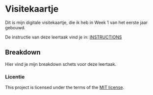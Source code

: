 # Visitekaartje

Dit is mijn digitale visitekaartje, die ik heb in Week 1 van het eerste jaar gebouwd.

De instructie van deze leertaak vind je in: [INSTRUCTIONS](https://github.com/fdnd-task/your-tribe-profile-card/blob/main/docs/INSTRUCTIONS.md)
## Breakdown

Hier vind je mijn breakdown schets voor deze leertaak.


### Licentie

This project is licensed under the terms of the [MIT license](./LICENSE).
